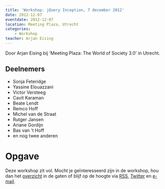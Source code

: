```yaml
---
title: 'Workshop: jQuery Inception, 7 december 2012'
date: 2012-12-07
eventdate: 2012-12-07
location: Meeting Plaza, Utrecht
categories:
    - Workshop
teacher: Arjan Eising
---
```


Door Arjan Eising bij 'Meeting Plaza: The World of Society 3.0' in Utrecht.

## Deelnemers

-   Sonja Feteridge
-   Yassine Elouazzani
-   Victor Versteeg
-   Cavit Karaman
-   Beate Lendt
-   Remco Hoff
-   Michel van de Straat
-   Rutger Jansen
-   Ariane Gordijn
-   Bas van 't Hoff
-   en nog twee anderen

# Opgave

Deze workshop zit vol. Mocht je geïnteresseerd zijn in de workshop, hou dan het [overzicht](/workshops) in de gaten of blijf op de hoogte via [RSS](http://feeds.feedburner.com/FronteersCursussen), [Twitter](https://twitter.com/fronteers) en [e-mail](/workshops#per-mail).

